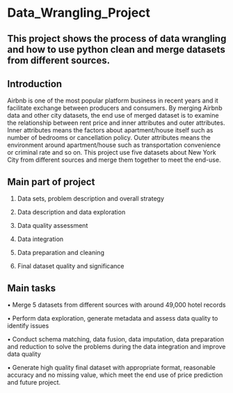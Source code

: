 # Data_Wrangling_Project
## This project shows the process of data wrangling and how to use python clean and merge datasets from different sources. 

## Introduction
Airbnb is one of the most popular platform business in recent years and it facilitate exchange between producers and consumers. By merging Airbnb data and other city datasets, the end use of merged dataset is to examine the relationship between rent price and inner attributes and outer attributes. Inner attributes means the factors about apartment/house itself such as number of bedrooms or cancellation policy. Outer attributes means the environment around apartment/house such as transportation convenience or criminal rate and so on. This project use five datasets about New York City from different sources and merge them together to meet the end-use.

## Main part of project
1. Data sets, problem description and overall strategy

2. Data description and data exploration

3. Data quality assessment

4. Data integration

5. Data preparation and cleaning

6. Final dataset quality and significance

## Main tasks
•	Merge 5 datasets from different sources with around 49,000 hotel records

•	Perform data exploration, generate metadata and assess data quality to identify issues

•	Conduct schema matching, data fusion, data imputation, data preparation and reduction to solve the problems during the data integration and improve data quality

•	Generate high quality final dataset with appropriate format, reasonable accuracy and no missing value, which meet the end use of price prediction and future project.
